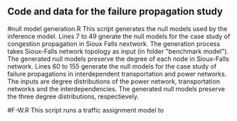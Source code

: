## Code and data for the failure propagation study
#null model generation.R
This script generates the null models used by the inference model. Lines 7 to 49 gnerate the null models for the case study of congestion propagation in Sioux Falls nextwork. The generation process takes Sioux-Falls network topology as input (in folder "benchmark model"). The generated null models preserve the degree of each node in Sioux-Falls network. Lines 60 to 155 generate the null models for the case study of failure propagations in interdependent transportation and power networks. The inputs are degree distributions of the power network, transportation networks and the interdependencies. The generated null models preserve the three degree distributions, respectievely.

#F-W.R
This script runs a traffic assignment model to 
